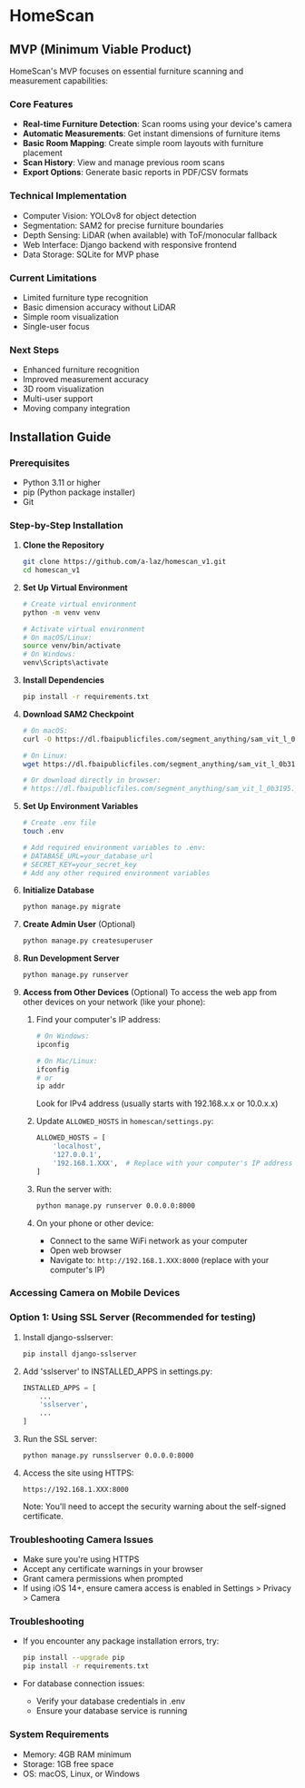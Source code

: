 # HomeScan

## MVP (Minimum Viable Product)
HomeScan's MVP focuses on essential furniture scanning and measurement capabilities:

### Core Features
- **Real-time Furniture Detection**: Scan rooms using your device's camera
- **Automatic Measurements**: Get instant dimensions of furniture items
- **Basic Room Mapping**: Create simple room layouts with furniture placement
- **Scan History**: View and manage previous room scans
- **Export Options**: Generate basic reports in PDF/CSV formats

### Technical Implementation
- Computer Vision: YOLOv8 for object detection
- Segmentation: SAM2 for precise furniture boundaries
- Depth Sensing: LiDAR (when available) with ToF/monocular fallback
- Web Interface: Django backend with responsive frontend
- Data Storage: SQLite for MVP phase

### Current Limitations
- Limited furniture type recognition
- Basic dimension accuracy without LiDAR
- Simple room visualization
- Single-user focus

### Next Steps
- Enhanced furniture recognition
- Improved measurement accuracy
- 3D room visualization
- Multi-user support
- Moving company integration

## Installation Guide

### Prerequisites

- Python 3.11 or higher
- pip (Python package installer)
- Git

### Step-by-Step Installation

1. **Clone the Repository**
   ```bash
   git clone https://github.com/a-laz/homescan_v1.git
   cd homescan_v1
   ```

2. **Set Up Virtual Environment**
   ```bash
   # Create virtual environment
   python -m venv venv
   
   # Activate virtual environment
   # On macOS/Linux:
   source venv/bin/activate
   # On Windows:
   venv\Scripts\activate
   ```

3. **Install Dependencies**
   ```bash
   pip install -r requirements.txt
   ```

4. **Download SAM2 Checkpoint**
   ```bash
   # On macOS:
   curl -O https://dl.fbaipublicfiles.com/segment_anything/sam_vit_l_0b3195.pth
   
   # On Linux:
   wget https://dl.fbaipublicfiles.com/segment_anything/sam_vit_l_0b3195.pth
   
   # Or download directly in browser:
   # https://dl.fbaipublicfiles.com/segment_anything/sam_vit_l_0b3195.pth
   ```

5. **Set Up Environment Variables**
   ```bash
   # Create .env file
   touch .env
   
   # Add required environment variables to .env:
   # DATABASE_URL=your_database_url
   # SECRET_KEY=your_secret_key
   # Add any other required environment variables
   ```

6. **Initialize Database**
   ```bash
   python manage.py migrate
   ```

7. **Create Admin User** (Optional)
   ```bash
   python manage.py createsuperuser
   ```

8. **Run Development Server**
   ```bash
   python manage.py runserver
   ```

9. **Access from Other Devices** (Optional)
   To access the web app from other devices on your network (like your phone):

   1. Find your computer's IP address:
      ```bash
      # On Windows:
      ipconfig
      
      # On Mac/Linux:
      ifconfig
      # or
      ip addr
      ```
      Look for IPv4 address (usually starts with 192.168.x.x or 10.0.x.x)

   2. Update `ALLOWED_HOSTS` in `homescan/settings.py`:
      ```python
      ALLOWED_HOSTS = [
          'localhost',
          '127.0.0.1',
          '192.168.1.XXX',  # Replace with your computer's IP address
      ]
      ```

   3. Run the server with:
      ```bash
      python manage.py runserver 0.0.0.0:8000
      ```

   4. On your phone or other device:
      - Connect to the same WiFi network as your computer
      - Open web browser
      - Navigate to: `http://192.168.1.XXX:8000` (replace with your computer's IP)

### Accessing Camera on Mobile Devices

### Option 1: Using SSL Server (Recommended for testing)

1. Install django-sslserver:
   ```bash
   pip install django-sslserver
   ```

2. Add 'sslserver' to INSTALLED_APPS in settings.py:
   ```python
   INSTALLED_APPS = [
       ...
       'sslserver',
       ...
   ]
   ```

3. Run the SSL server:
   ```bash
   python manage.py runsslserver 0.0.0.0:8000
   ```

4. Access the site using HTTPS:
   ```
   https://192.168.1.XXX:8000
   ```
   Note: You'll need to accept the security warning about the self-signed certificate.

### Troubleshooting Camera Issues
- Make sure you're using HTTPS
- Accept any certificate warnings in your browser
- Grant camera permissions when prompted
- If using iOS 14+, ensure camera access is enabled in Settings > Privacy > Camera

### Troubleshooting

- If you encounter any package installation errors, try:
  ```bash
  pip install --upgrade pip
  pip install -r requirements.txt
  ```

- For database connection issues:
  - Verify your database credentials in .env
  - Ensure your database service is running

### System Requirements

- Memory: 4GB RAM minimum
- Storage: 1GB free space
- OS: macOS, Linux, or Windows


